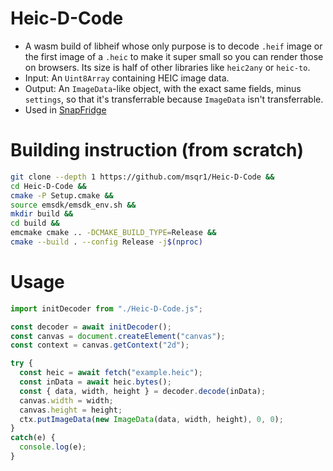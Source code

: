 # Heic-D-Code
- A wasm build of libheif whose only purpose is to decode `.heif` image or the first image of a `.heic` to make it super small so you can render those on browsers. Its size is half of other libraries like `heic2any` or `heic-to`.
- Input: An `Uint8Array` containing HEIC image data.
- Output: An `ImageData`-like object, with the exact same fields, minus `settings`, so that it's transferrable because `ImageData` isn't transferrable.
- Used in [SnapFridge](https://github.com/msqr1/SnapFridge)

# Building instruction (from scratch)
```bash
git clone --depth 1 https://github.com/msqr1/Heic-D-Code &&
cd Heic-D-Code &&
cmake -P Setup.cmake &&
source emsdk/emsdk_env.sh &&
mkdir build &&
cd build &&
emcmake cmake .. -DCMAKE_BUILD_TYPE=Release &&
cmake --build . --config Release -j$(nproc)
```

# Usage
```mjs
import initDecoder from "./Heic-D-Code.js";

const decoder = await initDecoder();
const canvas = document.createElement("canvas");
const context = canvas.getContext("2d");

try {
  const heic = await fetch("example.heic");
  const inData = await heic.bytes();
  const { data, width, height } = decoder.decode(inData);
  canvas.width = width;
  canvas.height = height;
  ctx.putImageData(new ImageData(data, width, height), 0, 0);
}
catch(e) {
  console.log(e);
}
```